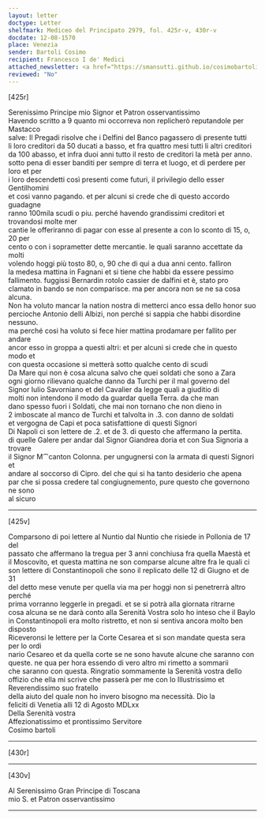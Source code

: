 ```yaml
---
layout: letter
doctype: Letter
shelfmark: Mediceo del Principato 2979, fol. 425r-v, 430r-v
docdate: 12-08-1570
place: Venezia
sender: Bartoli Cosimo
recipient: Francesco I de' Medici
attached_newsletter: <a href="https://smansutti.github.io/cosimobartoli/texts/3080_202/">3080_202</a>
reviewed: "No"
---
```


[425r]  
  
  
Serenissimo Principe mio Signor et Patron osservantissimo  
Havendo scritto a 9 quanto mi occorreva non replicherò reputandole per Mastacco  
salve: Il Pregadi risolve che i Delfini del Banco pagassero di presente tutti  
li loro creditori da 50 ducati a basso, et fra quattro mesi tutti li altri creditori  
da 100 abasso, et infra duoi anni tutto il resto de creditori la metà per anno.  
sotto pena di esser banditi per sempre di terra et luogo, et di perdere per loro et per  
i loro descendetti così presenti come futuri, il privilegio dello esser Gentilhomini  
et cosi vanno pagando. et per alcuni si crede che di questo accordo guadagne  
ranno 100mila scudi o piu. perché havendo grandissimi creditori et trovandosi molte mer  
cantie le offeriranno di pagar con esse al presente a con lo sconto di 15, o, 20 per  
cento o con i soprametter dette mercantie. le quali saranno accettate da molti  
volendo hoggi più tosto 80, o, 90 che di qui a dua anni cento. falliron  
la medesa mattina in Fagnani et si tiene che habbi da essere pessimo  
fallimento. fuggissi Bernardin rotolo cassier de dalfini et è, stato pro  
clamato in bando se non comparisce. ma per ancora non se ne sa cosa alcuna.  
Non ha voluto mancar la nation nostra di metterci anco essa dello honor suo  
percioche Antonio delli Albizi, non perché si sappia che habbi disordine nessuno.  
ma perché cosi ha voluto si fece hier mattina prodamare per fallito per andare  
ancor esso in groppa a questi altri: et per alcuni si crede che in questo modo et  
con questa occasione si metterà sotto qualche cento di scudi  
Da Mare qui non è cosa alcuna salvo che quei soldati che sono a Zara  
ogni giorno rilievano qualche danno da Turchi per il mal governo del  
Signor Iulio Savorniano et del Cavalier da legge quali a giuditio di  
molti non intendono il modo da guardar quella Terra. da che man  
dano spesso fuori i Soldati, che mai non tornano che non dieno in  
2 imboscate al manco de Turchi et talvolta in .3. con danno de soldati  
et vergogna de Capi et poca satisfattione di questi Signori  
Di Napoli ci son lettere de .2. et de 3. di questo che affermano la pertita.  
di quelle Galere per andar dal Signor Giandrea doria et con Sua Signoria a trovare  
il Signor M⁀canton Colonna. per ungugnersi con la armata di questi Signori et  
andare al soccorso di Cipro. del che qui si ha tanto desiderio che apena  
par che si possa credere tal congiugnemento, pure questo che governono ne sono  
al sicuro  
  
---  

[425v]  
  
  
Comparsono di poi lettere al Nuntio dal Nuntio che risiede in Pollonia de 17 del  
passato che affermano la tregua per 3 anni conchiusa fra quella Maestà et  
il Moscovito, et questa mattina ne son comparse alcune altre fra le quali ci  
son lettere di Constantinopoli che sono il replicato delle 12 di Giugno et de 31  
del detto mese venute per quella via ma per hoggi non si penetrerrà altro perché  
prima vorranno leggerle in pregadi. et se si potrà alla giornata ritrarne  
cosa alcuna se ne darà conto alla Serenità Vostra solo ho inteso che il Baylo  
in Constantinopoli era molto ristretto, et non si sentiva ancora molto ben disposto  
Riceveronsi le lettere per la Corte Cesarea et si son mandate questa sera per lo ordi  
nario Cesareo et da quella corte se ne sono havute alcune che saranno con  
queste. ne qua per hora essendo di vero altro mi rimetto a sommarii  
che saranno con questa. Ringratio sommamente la Serenità vostra dello  
offizio che ella mi scrive che passerà per me con lo Illustrissimo et Reverendissimo suo fratello  
della aiuto del quale non ho invero bisogno ma necessità. Dio la  
feliciti di Venetia alli 12 di Agosto MDLxx  
Della Serenità vostra  
Affezionatissimo et prontissimo Servitore  
Cosimo bartoli  
  
---  

[430r]  
  
  
  
---  

[430v]  
  
  
Al Serenissimo Gran Principe di Toscana  
mio S. et Patron osservantissimo  
  
---  

